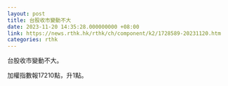 ```yaml
---
layout: post
title: 台股收市變動不大
date: 2023-11-20 14:35:28.000000000 +08:00
link: https://news.rthk.hk/rthk/ch/component/k2/1728589-20231120.htm
categories: rthk
---
```


台股收市變動不大。

加權指數報17210點，升1點。
